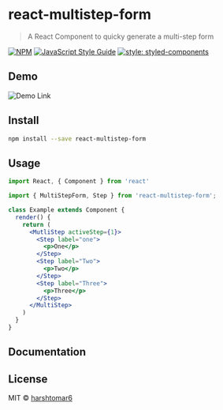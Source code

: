 # react-multistep-form

> A React Component to quicky generate a multi-step form

[![NPM](https://img.shields.io/npm/v/react-multistep-form.svg)](https://www.npmjs.com/package/react-multistep-form) [![JavaScript Style Guide](https://img.shields.io/badge/code_style-standard-brightgreen.svg)](https://standardjs.com) [![style: styled-components](https://img.shields.io/badge/style-%F0%9F%92%85%20styled--components-orange.svg?colorB=daa357&colorA=db748e)](https://github.com/styled-components/styled-components) 

## Demo
![Demo Link](https://media.giphy.com/media/Q7v8WigTrzCmcUQvnA/giphy.gif)

## Install

```bash
npm install --save react-multistep-form
```

## Usage

```jsx
import React, { Component } from 'react'

import { MultiStepForm, Step } from 'react-multistep-form';

class Example extends Component {
  render() {
    return (
      <MutliStep activeStep={1}>
        <Step label="one">
          <p>One</p>
        </Step>
        <Step label="Two">
          <p>Two</p>
        </Step>
        <Step label="Three">
          <p>Three</p>
        </Step>
      </MultiStep>
    )
  }
}
```

## Documentation

## License

MIT © [harshtomar6](https://github.com/harshtomar6)
